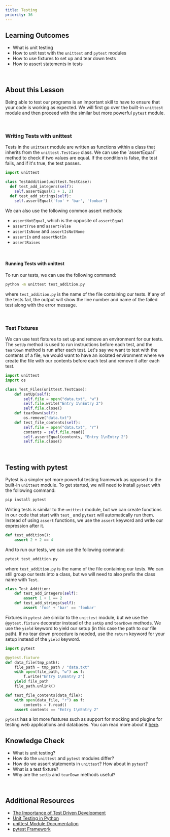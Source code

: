 ```yaml
---
title: Testing
priority: 36
---
```


## Learning Outcomes

- What is unit testing
- How to unit test with the `unittest` and `pytest` modules
- How to use fixtures to set up and tear down tests
- How to assert statements in tests

<br>

## About this Lesson

Being able to test our programs is an important skill to have to ensure that your code is working as expected. We will first go over the built-in `unittest` module and then proceed with the similar but more powerful `pytest` module.

<br>

### Writing Tests with unittest

Tests in the `unittest` module are written as functions within a class that inherits from the `unittest.TestCase` class. We can use the `assertEqual`` method to check if two values are equal. If the condition is false, the test fails, and if it's true, the test passes.

```py
import unittest

class TestAddition(unittest.TestCase):
  def test_add_integers(self):
    self.assertEqual(1 + 1, 2)
  def test_add_strings(self):
    self.assertEqual('foo' + 'bar', 'foobar')
```

We can also use the following common assert methods:

- `assertNotEqual`, which is the opposite of `assertEqual`
- `assertTrue` and `assertFalse`
- `assertIsNone` and `assertIsNotNone`
- `assertIn` and `assertNotIn`
- `assertRaises`

<br>

#### Running Tests with unittest

To run our tests, we can use the following command:

```bash
python -m unittest test_addition.py
```

where `test_addition.py` is the name of the file containing our tests. If any of the tests fail, the output will show the line number and name of the failed test along with the error message.

<br>

### Test Fixtures

We can use test fixtures to set up and remove an environment for our tests. The `setUp` method is used to run instructions before each test, and the `tearDown` method is run after each test. Let's say we want to test with the contents of a file, we would want to have an isolated environment where we create the file with our contents before each test and remove it after each test.

```py
import unittest
import os

class Test_Files(unittest.TestCase):
    def setUp(self):
        self.file = open("data.txt", "w")
        self.file.write("Entry 1\nEntry 2")
        self.file.close()
    def tearDown(self):
        os.remove("data.txt")
    def test_file_contents(self):
        self.file = open("data.txt", "r")
        contents = self.file.read()
        self.assertEqual(contents, "Entry 1\nEntry 2")
        self.file.close()
```

<br>

## Testing with pytest

Pytest is a simpler yet more powerful testing framework as opposed to the built-in `unittest` module. To get started, we will need to install `pytest` with the following command:

```bash
pip install pytest
```

Writing tests is similar to the `unittest` module, but we can create functions in our code that start with `test_` and `pytest` will automatically run them. Instead of using `assert` functions, we use the `assert` keyword and write our expression after it.

```py
def test_addition():
    assert 2 + 2 == 4
```

And to run our tests, we can use the following command:

```bash
pytest test_addition.py
```

where `test_addition.py` is the name of the file containing our tests. We can still group our tests into a class, but we will need to also prefix the class name with `Test`.

```py
class Test_Addition:
    def test_add_integers(self):
        assert 1 + 1 == 2
    def test_add_strings(self):
        assert 'foo' + 'bar' == 'foobar'
```

Fixtures in `pytest` are similar to the `unittest` module, but we use the `@pytest.fixture` decorator instead of the `setUp` and `tearDown` methods. We use the `yield` keyword to yield our setup (in this case the path to our file path). If no tear down procedure is needed, use the `return` keyword for your setup instead of the `yield` keyword.

```py
import pytest

@pytest.fixture
def data_file(tmp_path):
    file_path = tmp_path / "data.txt"
    with open(file_path, "w") as f:
        f.write("Entry 1\nEntry 2")
    yield file_path
    file_path.unlink()

def test_file_contents(data_file):
    with open(data_file, "r") as f:
        contents = f.read()
    assert contents == "Entry 1\nEntry 2"
```

`pytest` has a lot more features such as support for mocking and plugins for testing web applications and databases. You can read more about it [here](https://docs.pytest.org/en/7.1.x/getting-started.html).

## Knowledge Check

- What is unit testing?
- How do the `unittest` and `pytest` modules differ?
- How do we assert statements in `unittest`? How about in `pytest`?
- What is a test fixture?
- Why are the `setUp` and `tearDown` methods useful?

<br>

## Additional Resources

- [The Importance of Test Driven Development](https://web.archive.org/web/20211123190134/http://godswillokwara.com/index.php/2016/09/09/the-importance-of-test-driven-development/)
- [Unit Testing in Python](https://machinelearningmastery.com/a-gentle-introduction-to-unit-testing-in-python/)
- [unittest Module Documentation](https://docs.python.org/3/library/unittest.html)
- [pytest Framework](https://docs.pytest.org/en/7.1.x/getting-started.html)
